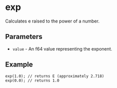 # exp
Calculates e raised to the power of a number.

## Parameters
 - `value` - An f64 value representing the exponent.

## Example
```rhai
exp(1.0); // returns E (approximately 2.718)
exp(0.0); // returns 1.0
```